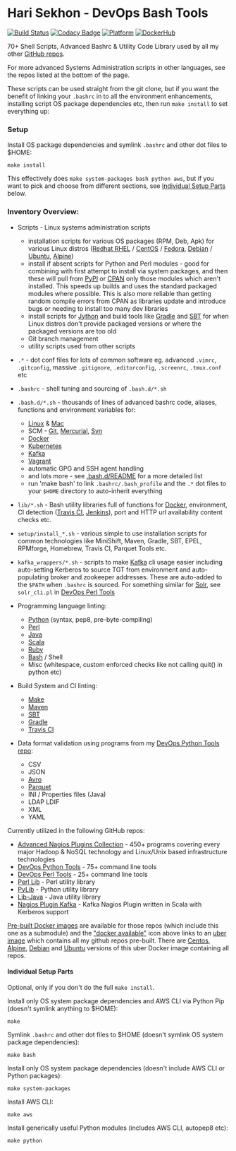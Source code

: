 Hari Sekhon - DevOps Bash Tools
===============================
[![Build Status](https://travis-ci.org/HariSekhon/DevOps-Bash-tools.svg?branch=master)](https://travis-ci.org/HariSekhon/DevOps-Bash-tools)
[![Codacy Badge](https://api.codacy.com/project/badge/Grade/c61193dd7dcc418b85149bddf93362e4)](https://www.codacy.com/app/harisekhon/bash-tools)
[![Platform](https://img.shields.io/badge/platform-Linux%20%7C%20OS%20X-blue.svg)](https://github.com/harisekhon/bash-tools#hari-sekhon---bash-tools)
[![DockerHub](https://img.shields.io/badge/docker-available-blue.svg)](https://hub.docker.com/r/harisekhon/centos-github/)

70+ Shell Scripts, Advanced Bashrc & Utility Code Library used by all my other [GitHub repos](https://github.com/harisekhon).

For more advanced Systems Administration scripts in other languages, see the repos listed at the bottom of the page.

These scripts can be used straight from the git clone, but if you want the benefit of linking your `.bashrc` in to all the environment enhancements, installing script OS package dependencies etc, then run `make install` to set everything up:

### Setup

Install OS package dependencies and symlink `.bashrc` and other dot files to $HOME:
```
make install
```
This effectively does `make system-packages bash python aws`, but if you want to pick and choose from different sections, see [Individual Setup Parts](https://github.com/harisekhon/devops-bash-tools#Individual-Setup-Parts) below.

### Inventory Overview:

- Scripts - Linux systems administration scripts
  - installation scripts for various OS packages (RPM, Deb, Apk) for various Linux distros ([Redhat RHEL](https://www.redhat.com/en/technologies/linux-platforms/enterprise-linux) / [CentOS](https://www.centos.org/) / [Fedora](https://getfedora.org/), [Debian](https://www.debian.org/) / [Ubuntu](https://ubuntu.com/), [Alpine](https://alpinelinux.org/))
  - install if absent scripts for Python and Perl modules - good for combining with first attempt to install via system packages, and then these will pull from [PyPI](https://pypi.org/) or [CPAN](https://www.cpan.org/) only those modules which aren't installed. This speeds up builds and uses the standard packaged modules where possible. This is also more reliable than getting random compile errors from CPAN as libraries update and introduce bugs or needing to install too many dev libraries
  - install scripts for [Jython](https://www.jython.org/) and build tools like [Gradle](https://gradle.org/) and [SBT](https://www.scala-sbt.org/) for when Linux distros don't provide packaged versions or where the packaged versions are too old
  - Git branch management
  - utility scripts used from other scripts
- `.*` - dot conf files for lots of common software eg. advanced `.vimrc`, `.gitconfig`, massive `.gitignore`, `.editorconfig`, `.screenrc`, `.tmux.conf` etc
- `.bashrc` - shell tuning and sourcing of `.bash.d/*.sh`
- `.bash.d/*.sh` - thousands of lines of advanced bashrc code, aliases, functions and environment variables for:
  - [Linux](https://en.wikipedia.org/wiki/Linux) & [Mac](https://en.wikipedia.org/wiki/MacOS)
  - SCM - [Git](https://git-scm.com/), [Mercurial](https://www.mercurial-scm.org/), [Svn](https://subversion.apache.org)
  - [Docker](https://www.docker.com/)
  - [Kubernetes](https://kubernetes.io/)
  - [Kafka](http://kafka.apache.org/)
  - [Vagrant](https://www.vagrantup.com/)
  - automatic GPG and SSH agent handling
  - and lots more - see [.bash.d/README](https://github.com/HariSekhon/DevOps-Bash-tools/blob/master/.bash.d/README.md) for a more detailed list
  - run 'make bash' to link `.bashrc/.bash_profile` and the `.*` dot files to your `$HOME` directory to auto-inherit everything
- `lib/*.sh` - Bash utility libraries full of functions for [Docker](https://www.docker.com/), environment, CI detection ([Travis CI](https://travis-ci.org/), [Jenkins](https://jenkins.io/)), port and HTTP url availability content checks etc.
- `setup/install_*.sh` - various simple to use installation scripts for common technologies like MiniShift, Maven, Gradle, SBT, EPEL, RPMforge, Homebrew, Travis CI, Parquet Tools etc.
- `kafka_wrappers/*.sh` - scripts to make [Kafka](http://kafka.apache.org/) cli usage easier including auto-setting Kerberos to source TGT from environment and auto-populating broker and zookeeper addresses. These are auto-added to the `$PATH` when `.bashrc` is sourced. For something similar for [Solr](https://lucene.apache.org/solr/), see `solr_cli.pl` in [DevOps Perl Tools](https://github.com/harisekhon/devops-perl-tools)

- Programming language linting:

  - [Python](https://www.python.org/) (syntax, pep8, pre-byte-compiling)
  - [Perl](https://www.perl.org/)
  - [Java](https://www.java.com/en/)
  - [Scala](https://www.scala-lang.org/)
  - [Ruby](https://www.ruby-lang.org/en/)
  - [Bash](https://www.gnu.org/software/bash/) / Shell
  - Misc (whitespace, custom enforced checks like not calling quit() in python etc)

- Build System and CI linting:

  - [Make](https://www.gnu.org/software/make/)
  - [Maven](https://maven.apache.org/)
  - [SBT](https://www.scala-sbt.org/)
  - [Gradle](https://gradle.org/)
  - [Travis CI](https://travis-ci.org/)

- Data format validation using programs from my [DevOps Python Tools repo](https://github.com/harisekhon/devops-python-tools):

  - CSV
  - JSON
  - [Avro](https://avro.apache.org/)
  - [Parquet](https://parquet.apache.org/)
  - INI / Properties files (Java)
  - LDAP LDIF
  - XML
  - YAML

Currently utilized in the following GitHub repos:

* [Advanced Nagios Plugins Collection](https://github.com/harisekhon/nagios-plugins) - 450+ programs covering every major Hadoop & NoSQL technology and Linux/Unix based infrastructure technologies
* [DevOps Python Tools](https://github.com/harisekhon/devops-python-tools) - 75+ command line tools
* [DevOps Perl Tools](https://github.com/harisekhon/devops-perl-tools) - 25+ command line tools
* [Perl Lib](https://github.com/harisekhon/lib) - Perl utility library
* [PyLib](https://github.com/harisekhon/pylib) - Python utility library
* [Lib-Java](https://github.com/harisekhon/lib-java) - Java utility library
* [Nagios Plugin Kafka](https://github.com/harisekhon/nagios-plugin-kafka) - Kafka Nagios Plugin written in Scala with Kerberos support

[Pre-built Docker images](https://hub.docker.com/u/harisekhon/) are available for those repos (which include this one as a submodule) and the ["docker available"](https://hub.docker.com/r/harisekhon/centos-github/)  icon above links to an [uber image](https://hub.docker.com/r/harisekhon/centos-github/) which contains all my github repos pre-built. There are [Centos](https://hub.docker.com/r/harisekhon/centos-github/), [Alpine](https://hub.docker.com/r/harisekhon/alpine-github/), [Debian](https://hub.docker.com/r/harisekhon/debian-github/) and [Ubuntu](https://hub.docker.com/r/harisekhon/ubuntu-github/) versions of this uber Docker image containing all repos.

#### Individual Setup Parts

Optional, only if you don't do the full `make install`.

Install only OS system package dependencies and AWS CLI via Python Pip (doesn't symlink anything to $HOME):
```
make
```

Symlink `.bashrc` and other dot files to $HOME (doesn't symlink OS system package dependencies):
```
make bash
```

Install only OS system package dependencies (doesn't include AWS CLI or Python packages):
```
make system-packages
```

Install AWS CLI:
```
make aws
```

Install generically useful Python modules (includes AWS CLI, autopep8 etc):
```
make python
```
